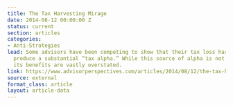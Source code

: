 ```yaml
---
title: The Tax Harvesting Mirage
date: 2014-08-12 00:00:00 Z
status: current
section: articles
categories: 
- Anti-Strategies
lead: Some advisors have been competing to show that their tax loss harvesting strategies
  produce a substantial “tax alpha.” While this source of alpha is not wholly mythical,
  its benefits are vastly overstated.
link: https://www.advisorperspectives.com/articles/2014/08/12/the-tax-harvesting-mirage
source: external
format_class: article
layout: article-data
---
```


